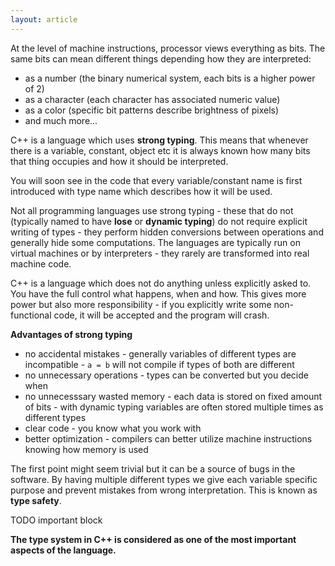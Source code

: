 ```yaml
---
layout: article
---
```


At the level of machine instructions, processor views everything as bits. The same bits can mean different things depending how they are interpreted:

- as a number (the binary numerical system, each bits is a higher power of 2)
- as a character (each character has associated numeric value)
- as a color (specific bit patterns describe brightness of pixels)
- and much more...

C++ is a language which uses **strong typing**. This means that whenever there is a variable, constant, object etc it is always known how many bits that thing occupies and how it should be interpreted.

You will soon see in the code that every variable/constant name is first introduced with type name which describes how it will be used.

Not all programming languages use strong typing - these that do not (typically named to have **lose** or **dynamic typing**) do not require explicit writing of types - they perform hidden conversions between operations and generally hide some computations. The languages are typically run on virtual machines or by interpreters - they rarely are transformed into real machine code.

C++ is a language which does not do anything unless explicitly asked to. You have the full control what happens, when and how. This gives more power but also more responsibility - if you explicitly write some non-functional code, it will be accepted and the program will crash.

**Advantages of strong typing**

- no accidental mistakes - generally variables of different types are incompatible - `a = b` will not compile if types of both are different
- no unnecessary operations - types can be converted but you decide when
- no unnecesssary wasted memory - each data is stored on fixed amount of bits - with dynamic typing variables are often stored multiple times as different types
- clear code - you know what you work with
- better optimization - compilers can better utilize machine instructions knowing how memory is used

The first point might seem trivial but it can be a source of bugs in the software. By having multiple different types we give each variable specific purpose and prevent mistakes from wrong interpretation. This is known as **type safety**.

TODO important block

**The type system in C++ is considered as one of the most important aspects of the language.**